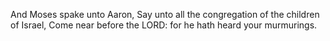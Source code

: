 And Moses spake unto Aaron, Say unto all the congregation of the children of Israel, Come near before the LORD: for he hath heard your murmurings.
